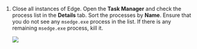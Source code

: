 1. Close all instances of Edge. Open the **Task Manager** and check the process list in the **Details** tab. Sort the processes by **Name**. Ensure that you do not see any `msedge.exe` process in the list. If there is any remaining `msedge.exe` process, kill it.

    ![](https://joji.blob.core.windows.net/recipe/close-all-edge-1.png)
